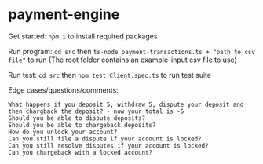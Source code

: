 # payment-engine

Get started:
    `npm i` to install required packages

Run program:
    `cd src` then `ts-node payment-transactions.ts + "path to csv file"` to run 
     (The root folder contains an example-input csv file to use)

Run test:
    `cd src` then `npm test Client.spec.ts` to run test suite

Edge cases/questions/comments: 

    What happens if you deposit 5, withdraw 5, dispute your deposit and then chargback the deposit? - now your total is -5
    Should you be able to dispute deposits?
    Should you be able to chargeback deposits?
    How do you unlock your account?
    Can you still file a dispute if your account is locked?
    Can you still resolve disputes if your account is locked?
    Can you chargeback with a locked account?